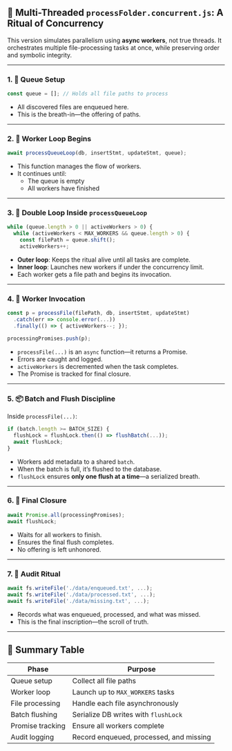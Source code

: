 
## 🧵 Multi-Threaded `processFolder.concurrent.js`: A Ritual of Concurrency

This version simulates parallelism using **async workers**, not true threads. It orchestrates multiple file-processing tasks at once, while preserving order and symbolic integrity.

---

### 1. 🧮 Queue Setup

```js
const queue = []; // Holds all file paths to process
```

- All discovered files are enqueued here.
- This is the breath-in—the offering of paths.

---

### 2. 🧘 Worker Loop Begins

```js
await processQueueLoop(db, insertStmt, updateStmt, queue);
```

- This function manages the flow of workers.
- It continues until:
  - The queue is empty
  - All workers have finished

---

### 3. 🔁 Double Loop Inside `processQueueLoop`

```js
while (queue.length > 0 || activeWorkers > 0) {
  while (activeWorkers < MAX_WORKERS && queue.length > 0) {
    const filePath = queue.shift();
    activeWorkers++;
```

- **Outer loop**: Keeps the ritual alive until all tasks are complete.
- **Inner loop**: Launches new workers if under the concurrency limit.
- Each worker gets a file path and begins its invocation.

---

### 4. 🔧 Worker Invocation

```js
const p = processFile(filePath, db, insertStmt, updateStmt)
  .catch(err => console.error(...))
  .finally(() => { activeWorkers--; });

processingPromises.push(p);
```

- `processFile(...)` is an `async` function—it returns a Promise.
- Errors are caught and logged.
- `activeWorkers` is decremented when the task completes.
- The Promise is tracked for final closure.

---

### 5. 📦 Batch and Flush Discipline

Inside `processFile(...)`:

```js
if (batch.length >= BATCH_SIZE) {
  flushLock = flushLock.then(() => flushBatch(...));
  await flushLock;
}
```

- Workers add metadata to a shared `batch`.
- When the batch is full, it’s flushed to the database.
- `flushLock` ensures **only one flush at a time**—a serialized breath.

---

### 6. 🧘 Final Closure

```js
await Promise.all(processingPromises);
await flushLock;
```

- Waits for all workers to finish.
- Ensures the final flush completes.
- No offering is left unhonored.

---

### 7. 📜 Audit Ritual

```js
await fs.writeFile('./data/enqueued.txt', ...);
await fs.writeFile('./data/processed.txt', ...);
await fs.writeFile('./data/missing.txt', ...);
```

- Records what was enqueued, processed, and what was missed.
- This is the final inscription—the scroll of truth.

---

## 🧭 Summary Table

| Phase              | Purpose                                 |
|--------------------|------------------------------------------|
| Queue setup        | Collect all file paths                   |
| Worker loop        | Launch up to `MAX_WORKERS` tasks         |
| File processing    | Handle each file asynchronously          |
| Batch flushing     | Serialize DB writes with `flushLock`     |
| Promise tracking   | Ensure all workers complete              |
| Audit logging      | Record enqueued, processed, and missing  |

